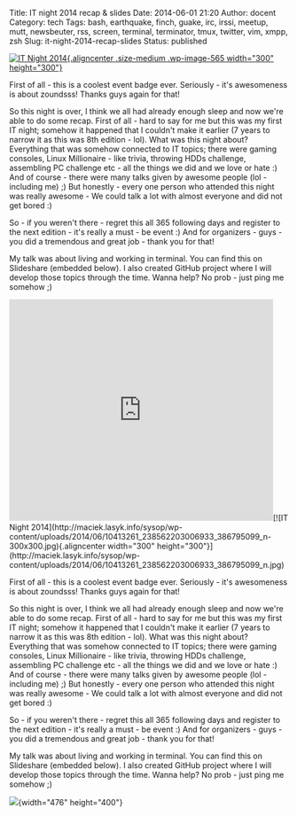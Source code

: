 Title: IT night 2014 recap & slides
Date: 2014-06-01 21:20
Author: docent
Category: tech
Tags: bash, earthquake, finch, guake, irc, irssi, meetup, mutt, newsbeuter, rss, screen, terminal, terminator, tmux, twitter, vim, xmpp, zsh
Slug: it-night-2014-recap-slides
Status: published

<!--:en-->

[![IT Night
2014](http://maciek.lasyk.info/sysop/wp-content/uploads/2014/06/10413261_238562203006933_386795099_n-300x300.jpg){.aligncenter
.size-medium .wp-image-565 width="300"
height="300"}](http://maciek.lasyk.info/sysop/wp-content/uploads/2014/06/10413261_238562203006933_386795099_n.jpg)

First of all - this is a coolest event badge ever. Seriously - it's
awesomeness is about zoundsss! Thanks guys again for that!

So this night is over, I think we all had already enough sleep and now
we're able to do some recap. First of all - hard to say for me but this
was my first IT night; somehow it happened that I couldn't make it
earlier (7 years to narrow it as this was 8th edition - lol). What was
this night about? Everything that was somehow connected to IT topics;
there were gaming consoles, Linux Millionaire - like trivia, throwing
HDDs challenge, assembling PC challenge etc - all the things we did and
we love or hate :) And of course - there were many talks given by
awesome people (lol - including me) ;) But honestly - every one person
who attended this night was really awesome - We could talk a lot with
almost everyone and did not get bored :)

So - if you weren't there - regret this all 365 following days and
register to the next edition - it's really a must - be event :) And for
organizers - guys - you did a tremendous and great job - thank you for
that!

My talk was about living and working in terminal. You can find this on
Slideshare (embedded below). I also created GitHub project where I will
develop those topics through the time. Wanna help? No prob - just ping
me somehow ;)

<iframe width="476" height="400" src="http://www.slideshare.net/slideshow/embed_code/35362042" frameborder="0" marginwidth="0" marginheight="0" scrolling="no"></iframe><!--:--><!--:pl-->[![IT
Night
2014](http://maciek.lasyk.info/sysop/wp-content/uploads/2014/06/10413261_238562203006933_386795099_n-300x300.jpg){.aligncenter
width="300"
height="300"}](http://maciek.lasyk.info/sysop/wp-content/uploads/2014/06/10413261_238562203006933_386795099_n.jpg)

First of all - this is a coolest event badge ever. Seriously - it's
awesomeness is about zoundsss! Thanks guys again for that!

So this night is over, I think we all had already enough sleep and now
we're able to do some recap. First of all - hard to say for me but this
was my first IT night; somehow it happened that I couldn't make it
earlier (7 years to narrow it as this was 8th edition - lol). What was
this night about? Everything that was somehow connected to IT topics;
there were gaming consoles, Linux Millionaire - like trivia, throwing
HDDs challenge, assembling PC challenge etc - all the things we did and
we love or hate :) And of course - there were many talks given by
awesome people (lol - including me) ;) But honestly - every one person
who attended this night was really awesome - We could talk a lot with
almost everyone and did not get bored :)

So - if you weren't there - regret this all 365 following days and
register to the next edition - it's really a must - be event :) And for
organizers - guys - you did a tremendous and great job - thank you for
that!

My talk was about living and working in terminal. You can find this on
Slideshare (embedded below). I also created GitHub project where I will
develop those topics through the time. Wanna help? No prob - just ping
me somehow ;)

![](https://maciek.lasyk.info:445/sysop/wp-includes/js/tinymce/themes/advanced/img/trans.gif){width="476"
height="400"}<!--:-->
